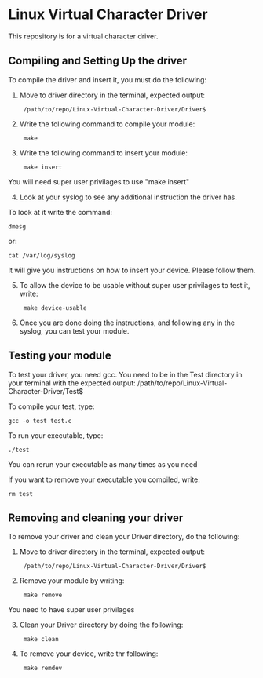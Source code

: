 # Linux Virtual Character Driver

This repository is for a virtual character driver.

## Compiling and Setting Up the driver

To compile the driver and insert it, you must do the following:

1. Move to driver directory in the terminal, expected output:

		/path/to/repo/Linux-Virtual-Character-Driver/Driver$

2. Write the following command to compile your module:

		make

3. Write the following command to insert your module:
		
		make insert

You will need super user privilages to use "make insert"

4. Look at your syslog to see any additional instruction the driver has.

To look at it write the command: 

	dmesg
	
or:

	cat /var/log/syslog
	
It will give you instructions on how to insert your device.
Please follow them.

5. To allow the device to be usable without super user privilages to test it, write:

		make device-usable

6. Once you are done doing the instructions, and following any in
the syslog, you can test your module.

## Testing your module

To test your driver, you need gcc.
You need to be in the Test directory in your terminal with the expected output:
		/path/to/repo/Linux-Virtual-Character-Driver/Test$

To compile your test, type:

	gcc -o test test.c

To run your executable, type:

	./test

You can rerun your executable as many times as you need

If you want to remove your executable you compiled, write:

	rm test

## Removing and cleaning your driver

To remove your driver and clean your Driver directory, do the following:

1. Move to driver directory in the terminal, expected output:

		/path/to/repo/Linux-Virtual-Character-Driver/Driver$
		
2. Remove your module by writing:

		make remove
		
You need to have super user privilages

3. Clean your Driver directory by doing the following:

		make clean

4. To remove your device, write thr following:

		make remdev




